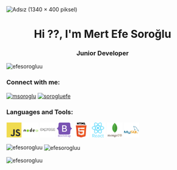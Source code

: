 
![Adsız (1340 × 400 piksel)](https://user-images.githubusercontent.com/77791070/162806372-8f124086-8ea8-43cf-ac7a-b1db583ac8fa.png)


<h1 align="center">Hi ??, I'm Mert Efe Soroğlu</h1>
<h3 align="center">Junior Developer</h3>

<p align="left"> <img src="https://komarev.com/ghpvc/?username=efesorogluu&label=Profile%20views&color=0e75b6&style=flat" alt="efesorogluu" /> </p>

<h3 align="left">Connect with me:</h3>
<p align="left">
<a href="https://twitter.com/msoroglu" target="blank"><img align="center" src="https://raw.githubusercontent.com/rahuldkjain/github-profile-readme-generator/master/src/images/icons/Social/twitter.svg" alt="msoroglu" height="30" width="40" /></a>
<a href="https://instagram.com/sorogluefe" target="blank"><img align="center" src="https://raw.githubusercontent.com/rahuldkjain/github-profile-readme-generator/master/src/images/icons/Social/instagram.svg" alt="sorogluefe" height="30" width="40" /></a>
</p>

<h3 align="left">Languages and Tools:</h3>
<p align="left">
<img src="https://raw.githubusercontent.com/devicons/devicon/master/icons/javascript/javascript-original.svg" width="40" alt="javascript">
<img src="https://raw.githubusercontent.com/devicons/devicon/master/icons/nodejs/nodejs-original-wordmark.svg" width="40" alt="nodejs">
  <img src="https://raw.githubusercontent.com/devicons/devicon/master/icons/express/express-original-wordmark.svg" width="40" alt="express">
  <img src="https://raw.githubusercontent.com/devicons/devicon/master/icons/bootstrap/bootstrap-plain-wordmark.svg" width="40" alt="bootstrap">
  <img src="https://raw.githubusercontent.com/devicons/devicon/master/icons/html5/html5-original-wordmark.svg" width="40" alt="html5">
  <img src="https://raw.githubusercontent.com/devicons/devicon/master/icons/react/react-original-wordmark.svg" width="40" alt="react">
  <img src="https://raw.githubusercontent.com/devicons/devicon/master/icons/mongodb/mongodb-original-wordmark.svg" width="40" alt="mongodb">
  <img src="https://raw.githubusercontent.com/devicons/devicon/master/icons/mysql/mysql-original-wordmark.svg" width="40" alt="mysql">

</p>

<p><img align="left" src="https://github-readme-stats.vercel.app/api/top-langs?username=efesorogluu&show_icons=true&locale=en&layout=compact" alt="efesorogluu" /></p>

<p>&nbsp;<img align="center" src="https://github-readme-stats.vercel.app/api?username=efesorogluu&show_icons=true&locale=en" alt="efesorogluu" /></p>

<p><img align="center" src="https://github-readme-streak-stats.herokuapp.com/?user=efesorogluu&" alt="efesorogluu" /></p>
